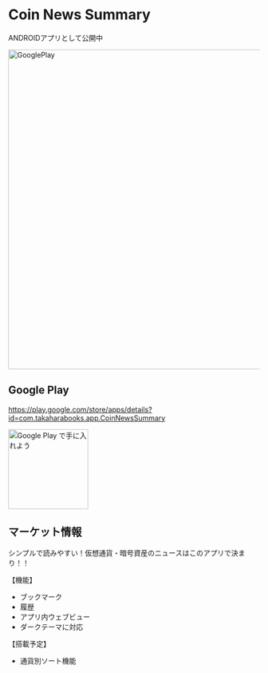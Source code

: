 # Coin News Summary

ANDROIDアプリとして公開中  


<img alt='GooglePlay' src='https://github.com/k0j1/CoinNewsSummary/blob/master/GooglePlayImage.png' width="640px"/>

## Google Play

https://play.google.com/store/apps/details?id=com.takaharabooks.app.CoinNewsSummary

<a href='https://play.google.com/store/apps/details?id=com.takaharabooks.app.CoinNewsSummary&pcampaignid=pcampaignidMKT-Other-global-all-co-prtnr-py-PartBadge-Mar2515-1'><img alt='Google Play で手に入れよう' src='https://play.google.com/intl/ja/badges/static/images/badges/ja_badge_web_generic.png' width="160px"/></a>

  
  
## マーケット情報

シンプルで読みやすい！仮想通貨・暗号資産のニュースはこのアプリで決まり！！

【機能】  
* ブックマーク  
* 履歴  
* アプリ内ウェブビュー  
* ダークテーマに対応  

【搭載予定】  
* 通貨別ソート機能  

